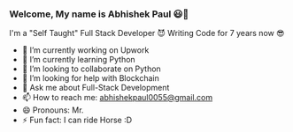 ### Welcome, My name is Abhishek Paul 😃👋
I'm a "Self Taught" Full Stack Developer 😈 Writing Code for 7 years now 😎


<!-- ![](https://img.shields.io/badge/Code-Angular-informational?style=flat&logo=angular&logoColor=white&color=4AB197) -->

- 🔭 I’m currently working on Upwork
- 🌱 I’m currently learning Python
- 👯 I’m looking to collaborate on Python
- 🤔 I’m looking for help with Blockchain
- 💬 Ask me about Full-Stack Development
- 📫 How to reach me: abhishekpaul0055@gmail.com
- 😄 Pronouns: Mr.
- ⚡ Fun fact: I can ride Horse :D

